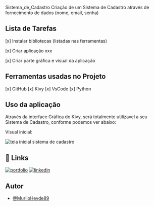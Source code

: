 Sistema_de_Cadastro
Criação de um Sistema de Cadastro através de fornecimento de dados (nome, email, senha)




## Lista de Tarefas

[x] Instalar bibliotecas (listadas nas ferramentas)

[x] Criar aplicação xxx

[x] Criar parte gráfica e visual da aplicação


## Ferramentas usadas no Projeto

[x] GitHub
[x] Kivy
[x] VsCode
[x] Python


## Uso da aplicação

Através da interface Gráfica do Kivy, será totalmente utilizavel a seu Sistema de Cadastro, conforme  podemos ver abaixo:

Visual inicial:

![tela inicial sistema de cadastro](https://user-images.githubusercontent.com/115501310/202873596-45cc51a5-fd07-4fc6-a4fe-d38fcd00b305.JPG)



## 🔗 Links
[![portfolio](https://img.shields.io/badge/my_portfolio-000?style=for-the-badge&logo=ko-fi&logoColor=white)](https://github.com/MuriloHeyde89/)
[![linkedin](https://img.shields.io/badge/linkedin-0A66C2?style=for-the-badge&logo=linkedin&logoColor=white)](https://www.linkedin.com/in/murilo-heyde/)


## Autor

- [@MuriloHeyde89](https://github.com/MuriloHeyde89)

